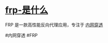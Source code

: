# [frp-是什么](../index/frp.md#frp-是什么)


FRP 是一款高性能反向代理应用，专注于 [内网穿透](../network/什么是内网穿透)



#内网穿透 #FRP